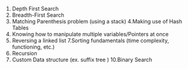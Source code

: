 1. Depth First Search
2. Breadth-First Search
3. Matching Parenthesis problem (using a stack)
4.Making use of Hash Tables
5. Knowing how to manipulate multiple variables/Pointers at once
6. Reversing a linked list
7.Sorting fundamentals  (time complexity, functioning, etc.)
8. Recursion
9. Custom Data structure (ex. suffix tree )
10.Binary Search